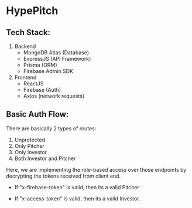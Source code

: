 # HypePitch

## Tech Stack:

1. Backend
   - MongoDB Atlas (Database)
   - ExpressJS (API Framework)
   - Prisma (ORM)
   - Firebase Admin SDK
1. Frontend
   - ReactJS
   - Firebase (Auth)
   - Axios (network requests)

## Basic Auth Flow:

There are basically 2 types of routes:

1. Unprotected
1. Only Pitcher
1. Only Investor
1. Both Investor and Pitcher

Here, we are implementing the role-based access over those endpoints by decrypting the tokens received from client end.

- If "x-firebase-token" is valid, then its a valid Pitcher

- If "x-access-token" is valid, then its a valid Investor.
